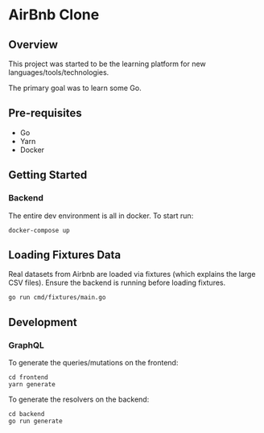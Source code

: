 # AirBnb Clone

## Overview
This project was started to be the learning platform for new languages/tools/technologies. 

The primary goal was to learn some Go. 

## Pre-requisites 
- Go
- Yarn
- Docker

## Getting Started

### Backend 
The entire dev environment is all in docker. To start run:

```
docker-compose up
```

## Loading Fixtures Data 
Real datasets from Airbnb are loaded via fixtures (which explains the large CSV files). Ensure the backend is running before loading fixtures.

```
go run cmd/fixtures/main.go
```

## Development

### GraphQL

To generate the queries/mutations on the frontend:
```
cd frontend
yarn generate
```

To generate the resolvers on the backend:
```
cd backend
go run generate
```